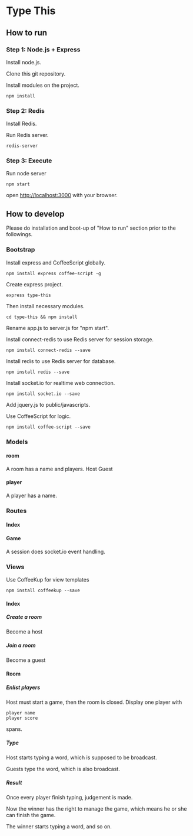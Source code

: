 # Type This

## How to run

### Step 1: Node.js + Express

Install node.js.

Clone this git repository.

Install modules on the project.

	npm install

### Step 2: Redis

Install Redis.

Run Redis server.

	redis-server

### Step 3: Execute  

Run node server
	
	npm start
		
open [http://localhost:3000](http://localhost:3000) with your browser.

## How to develop

Please do installation and boot-up of "How to run" section prior to the followings.

### Bootstrap

Install express and CoffeeScript globally.
	
	npm install express coffee-script -g

Create express project.

	express type-this
	
Then install necessary modules.

	cd type-this && npm install
	
Rename app.js to server.js for "npm start".

Install connect-redis to use Redis server for session storage.

	npm install connect-redis --save

Install redis to use Redis server for database.

	npm install redis --save
	
Install socket.io for realtime web connection.

	npm install socket.io --save
	
Add jquery.js to public/javascripts.

Use CoffeeScript for logic.

	npm install coffee-script --save

### Models

#### room

A room has a name and players.
Host
Guest

#### player

A player has a name.

### Routes

#### Index

#### Game

A session does socket.io event handling.

### Views

Use CoffeeKup for view templates

	npm install coffeekup --save

#### Index

##### Create a room

Become a host

##### Join a room

Become a guest

#### Room

##### Enlist players

Host must start a game, then the room is closed.
Display one player with
	
	player name
	player score
	
spans. 

##### Type

Host starts typing a word, which is supposed to be broadcast.

Guests type the word, which is also broadcast.

##### Result

Once every player finish typing, judgement is made.

Now the winner has the right to manage the game, which means he or she can finish the game.

The winner starts typing a word, and so on.